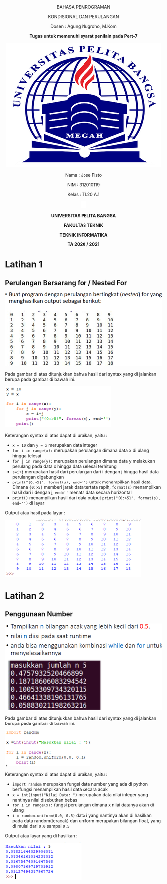 <p align="center">
	BAHASA PEMROGRAMAN
</p>
<p align="center">
	KONDISIONAL DAN PERULANGAN
</p>
<p align="center">
	Dosen : Agung Nugroho, M.Kom
</p>
<p align="center"> 
	<b>Tugas untuk memenuhi syarat penilain pada Pert-7</b>
</p>

<p align="center">
	<img src="Logo/logo.png" alt="UPB" width="500" height="400">
</p>

<p align="center">
                 Nama : Jose Fisto
</p>
<p align="center">
                 NIM : 312010119
</p>
<p align="center">
                 Kelas : TI.20 A.1
</p>

<p align="center">
	<img src="Logo/blank.png" width="20" height="20">
</p>

<p align="center">
	<b>UNIVERSITAS PELITA BANGSA</b>
</p>
<p align="center">
	<b>FAKULTAS TEKNIK</b>
</p>
<p align="center">
	<b>TEKNIK INFORMATIKA</b>
</p>
<p align="center">
	<b>TA 2020 / 2021</b>
</p>

# Latihan 1

## Perulangan Bersarang for / Nested For

![Latihan 1](Screenshot/Latihan1.png)

Pada gambar di atas ditunjukkan bahwa hasil dari syntax yang di jalankan berupa pada gambar di bawah ini.

![Syntax](Screenshot/SyntaxLat1.png)

Keterangan syntax di atas dapat di uraikan, yaitu :

- `x = 10` dan `y = x` merupakan data integer
- `for i in range(x):` merupakan perulangan dimana data x di ulang hingga telesai
- `for j in range(y):` merupakan perulangan dimana data y melakukan perulang pada data x hingga data selesai terhitung
- `s=i+j` merupakan hasil dari perulangan dari i dengan j hingga hasil data perulangan digabungkan
- `print("{0:>5}". format(s), end='')` untuk menampilkan hasil data. Dimana `{0:>5}` memberi jarak data tertata rapih, `format(s)` menampilkan hasil dari i dengan j, `end=''` menata data secara horizontal
- `print()` menampilkan hasil dari data output `print("{0:>5}". format(s), end='')` di layar

Output atau hasil pada layar :

![Output](Screenshot/OutputLat1.png)

# Latihan 2

## Penggunaan Number

![Latihan2](Screenshot/Latihan2.png)

Pada gambar di atas ditunjukkan bahwa hasil dari syntax yang di jalankan berupa pada gambar di bawah ini.

![Syntax](Screenshot/SyntaxLat2.png)

Keterangan syntax di atas dapat di uraikan, yaitu :

- `import random` merupakan fungsi data number yang ada di python berfungsi menampilkan hasil data secara acak
- `x = int(input("Nilai Data: ")` merupakan data nilai integer yang nantinya nilai disebutkan bebas
- `for i in range(x):` fungsi perulangan dimana x nilai datanya akan di ulang
- `i = random.uniform(0.0, 0.5)` data i yang nantinya akan di hasilkan pada data random(teracak) dan uniform merupakan bilangan float, yang di mulai dari `0.0` sampai `0.5`

Output atau layar yang di hasilkan :

![Output](Screenshot/OutputLat2.png)

